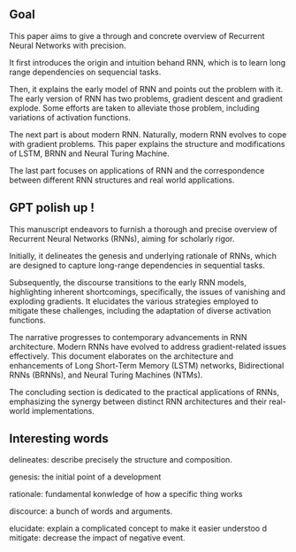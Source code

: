 ## Goal

This paper aims to give a through and concrete overview of Recurrent Neural Networks with precision.

It first introduces the origin and intuition behand RNN, which is to learn long range dependencies on sequencial tasks.

Then, it explains the early model of RNN and points out the problem with it. The early version of RNN has two problems, gradient descent and gradient explode. Some efforts are taken to alleviate those problem, including variations of activation functions.

The next part is about modern RNN. Naturally, modern RNN evolves to cope with gradient problems. This paper explains the structure and modifications of LSTM, BRNN and Neural Turing Machine.

The last part focuses on applications of RNN and the correspondence between different RNN structures and real world applications.

## GPT polish up !

This manuscript endeavors to furnish a thorough and precise overview of Recurrent Neural Networks (RNNs), aiming for scholarly rigor.

Initially, it delineates the genesis and underlying rationale of RNNs, which are designed to capture long-range dependencies in sequential tasks.

Subsequently, the discourse transitions to the early RNN models, highlighting inherent shortcomings, specifically, the issues of vanishing and exploding gradients. It elucidates the various strategies employed to mitigate these challenges, including the adaptation of diverse activation functions.

The narrative progresses to contemporary advancements in RNN architecture. Modern RNNs have evolved to address gradient-related issues effectively. This document elaborates on the architecture and enhancements of Long Short-Term Memory (LSTM) networks, Bidirectional RNNs (BRNNs), and Neural Turing Machines (NTMs).

The concluding section is dedicated to the practical applications of RNNs, emphasizing the synergy between distinct RNN architectures and their real-world implementations.

## Interesting words
delineates: describe precisely the structure and composition.

genesis: the initial point of a development

rationale: fundamental konwledge of how a specific thing works

discource: a bunch of words and arguments.

elucidate: explain a complicated concept to make it easier understoo
d
mitigate: decrease the impact of negative event.